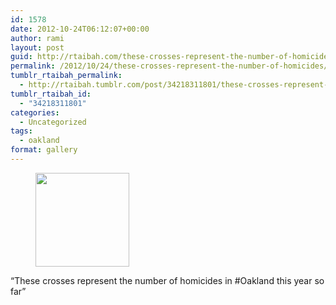 ```yaml
---
id: 1578
date: 2012-10-24T06:12:07+00:00
author: rami
layout: post
guid: http://rtaibah.com/these-crosses-represent-the-number-of-homicides/
permalink: /2012/10/24/these-crosses-represent-the-number-of-homicides/
tumblr_rtaibah_permalink:
  - http://rtaibah.tumblr.com/post/34218311801/these-crosses-represent-the-number-of-homicides
tumblr_rtaibah_id:
  - "34218311801"
categories:
  - Uncategorized
tags:
  - oakland
format: gallery
---
```

<div id='gallery-152' class='gallery galleryid-1578 gallery-columns-3 gallery-size-thumbnail'>
  <figure class='gallery-item'> 
  
  <div class='gallery-icon landscape'>
    <a href='http://139.59.20.41/2012/10/24/these-crosses-represent-the-number-of-homicides/attachment/1579/'><img width="150" height="150" src="http://139.59.20.41/wp-content/uploads/2012/10/tumblr_mcdvw8GS1G1qb4qlko1_1280-150x150.jpg" class="attachment-thumbnail size-thumbnail" alt="" srcset="http://139.59.20.41/wp-content/uploads/2012/10/tumblr_mcdvw8GS1G1qb4qlko1_1280-150x150.jpg 150w, http://139.59.20.41/wp-content/uploads/2012/10/tumblr_mcdvw8GS1G1qb4qlko1_1280-300x300.jpg 300w, http://139.59.20.41/wp-content/uploads/2012/10/tumblr_mcdvw8GS1G1qb4qlko1_1280-100x100.jpg 100w, http://139.59.20.41/wp-content/uploads/2012/10/tumblr_mcdvw8GS1G1qb4qlko1_1280.jpg 612w" sizes="100vw" /></a>
  </div></figure>
</div>

&#8220;These crosses represent the number of homicides in #Oakland this year so far&#8221;
